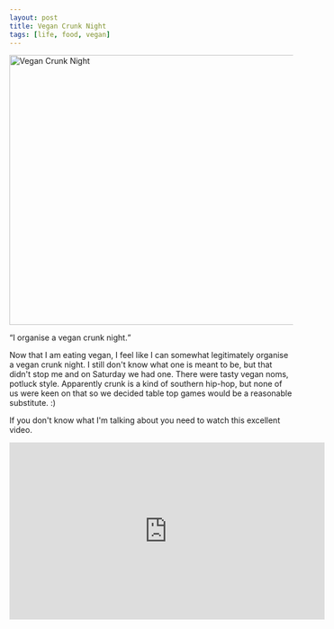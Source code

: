 ```yaml
---
layout: post
title: Vegan Crunk Night
tags: [life, food, vegan]
---
```


<a href="http://www.flickr.com/photos/58967572@N03/7135620371/" title="Vegan
Crunk Night by mm0hai, on Flickr"><img
src="http://farm8.staticflickr.com/7076/7135620371_13a888b2f4_z.jpg"
width="640" height="480" alt="Vegan Crunk Night"></a>

<q>I organise a vegan crunk night.</q>

Now that I am eating vegan, I feel like I can somewhat legitimately organise a
vegan crunk night. I still don't know what one is meant to be, but that didn't
stop me and on Saturday we had one. There were tasty vegan noms, potluck
style. Apparently crunk is a kind of southern hip-hop, but none of us were
keen on that so we decided table top games would be a reasonable
substitute. :)

If you don't know what I'm talking about you need to watch this excellent
video.

<iframe width="560" height="315"
src="http://www.youtube.com/embed/lVmmYMwFj1I" frameborder="0"
allowfullscreen></iframe>
